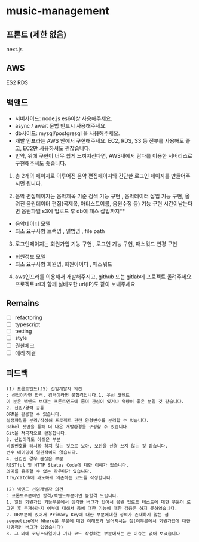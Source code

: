# music-management

## 프론트 (제한 없음)
next.js

## AWS 
ES2 RDS

## 백앤드
- 서버사이드: node.js es6이상 사용해주세요.
- async / await 문법 반드시 사용해주세요.
- db사이드: mysql/postgresql 을 사용해주세요.
- 개발 인프라는 AWS 안에서 구현해주세요. EC2, RDS, S3 등 전부를 사용해도 좋고, EC2만 사용하셔도 괜찮습니다.
- 만약, 위에 구현이 너무 쉽게 느껴지신다면, AWS내에서 람다를 이용한 서버리스로 구현해주셔도 좋습니다.

1. 총 2개의 페이지로 이루어진 음악 편집페이지와 간단한 로그인 페이지를 만들어주시면 됩니다.

2. 음악 편집페이지는 음악제목 기준 검색 기능 구현 , 음악데이터 삽입 기능 구현, 올려진 음원데이터 편집(곡제목, 아티스트이름, 음원수정 등) 기능 구현
시간이남는다면 음원파일 s3에 업로드 후 db에 패스 삽입까지**
- 음악데이터 모델
- 최소 요구사항 트랙명 , 앨범명 , file path

3. 로그인페이지는 회원가입 기능 구현 , 로그인 기능 구현, 패스워드 변경 구현
- 회원정보 모델
- 최소 요구사항 회원명, 회원아이디 , 패스워드

4. aws인프라를 이용해서 개발해주시고, github 또는 gitlab에 프로젝트 올려주세요. 프로젝트url과 함께 실배포한 url(IP)도 같이 보내주세요

## Remains
- [ ] refactoring
- [ ] typescript
- [ ] testing 
- [ ] style
- [ ] 권한체크
- [ ] 에러 해결

## 피드백
```
(1) 프론트엔드(JS) 선임개발자 의견 
: 신입이라면 합격, 경력이라면 불합격입니다.1. 우선 코멘트
이 분은 백엔드 보다는 프론트엔드에 좀더 관심이 있거나 역량이 좋은 분일 것 같습니다.
2. 신입/경력 공통
ORM을 활용할 수 있습니다.
설정파일을 분리/작성해 프로젝트 관련 환경변수를 분리할 수 있습니다.
Babel 셋업을 통해 더 나은 개발환경을 구성할 수 있습니다.
Git을 적극적으로 활용합니다.
3. 신입이라도 아쉬운 부분
비밀번호를 해시화 하지 않는 것으로 보아, 보안을 신경 쓰지 않는 것 같습니다.
변수 네이밍이 일관적이지 않습니다.
4. 신입인 경우 괜찮은 부분
RESTful 및 HTTP Status Code에 대한 이해가 없습니다.
의미를 유추할 수 없는 라우터가 있습니다.
try/catch에 과도하게 의존하는 코드를 작성합니다.
```

```
(2) 백엔드 선임개발자 의견 
: 프론트부분이면 합격/백엔드부분이면 불합격 드립니다.
1. 일단 회원가입 기능부분에서 심각한 버그가 있어서 음원 업로드 테스트에 대한 부분이 로그인 후 존재하는지 여부에 대해서 등에 대한 기능에 대한 검증은 하지 못하였습니다.
2. DB부분에 있어서 Primary Key에 대한 부분에대한 정의가 존재하지 않는 점
sequelize에서 Where문 부분에 대한 이해도가 떨어지시는 점(이부분에서 회원가입에 대한 치명적인 버그가 있었습니다)
3. 그 외에 코딩스타일이나 기타 코드 작성하는 부분에서는 큰 이슈는 없어 보였습니다
```

